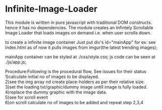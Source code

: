 # Infinite-Image-Loader

This module is written in pure javascript with traditional DOM constructs. hence it has no dependencies.
The module creates an Infintely Scrollable Image Loader that loads images on demand i.e. when user scrolls down.

to create a infinite image container Just put div's id="mainApp" for ex: see index.html
as of now it pulls images from imgur(the latest trending images);

mainApp container can be styled at ./css/style.css;
js code can be seen at ./js/app.js;

Procedure:Following is the procedural flow, See issues for their status <br>
1)calculate initial no of images to be displayed. <br>
2)see the img array nd create place-holders as per their relative size. <br>
3)set the loading txt/graphic/dummy image untill image is fully loaded. <br>
4)replace the dummy graphic with the image data. <br>
5)see for scroll event <br>
6)on scroll calculate no of images to be added and repeat step 2,3,4 <br>
